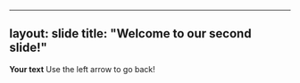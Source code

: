 ----
layout: slide
title: "Welcome to our second slide!"
---
**Your text**
Use the left arrow to go back!
